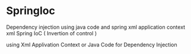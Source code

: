 # SpringIoc
Dependency injection using java code and spring xml application context xml
Spring IoC ( Invertion of control )

using Xml Applivation Context or Java Code for Dependency Injection
